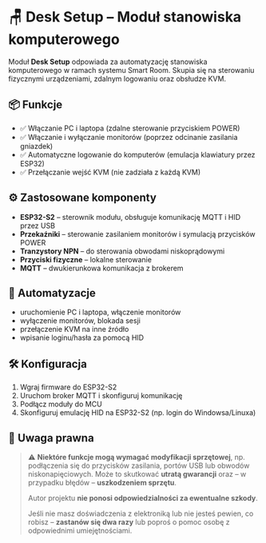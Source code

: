 # 🪑 Desk Setup – Moduł stanowiska komputerowego

Moduł **Desk Setup** odpowiada za automatyzację stanowiska komputerowego w ramach systemu Smart Room. Skupia się na sterowaniu fizycznymi urządzeniami, zdalnym logowaniu oraz obsłudze KVM.

## 📦 Funkcje

- ✅ Włączanie PC i laptopa (zdalne sterowanie przyciskiem POWER)
- ✅ Włączanie i wyłączanie monitorów (poprzez odcinanie zasilania gniazdek)
- ✅ Automatyczne logowanie do komputerów (emulacja klawiatury przez ESP32)
- ✅ Przełączanie wejść KVM (nie zadziała z każdą KVM)

## ⚙️ Zastosowane komponenty

- **ESP32-S2** – sterownik modułu, obsługuje komunikację MQTT i HID przez USB
- **Przekaźniki** – sterowanie zasilaniem monitorów i symulacją przycisków POWER
- **Tranzystory NPN** – do sterowania obwodami niskoprądowymi
- **Przyciski fizyczne** – lokalne sterowanie
- **MQTT** – dwukierunkowa komunikacja z brokerem

## 🧠 Automatyzacje

- uruchomienie PC i laptopa, włączenie monitorów
- wyłączenie monitorów, blokada sesji
- przełączenie KVM na inne źródło
- wpisanie loginu/hasła za pomocą HID

## 🛠️ Konfiguracja

1. Wgraj firmware do ESP32-S2
2. Uruchom broker MQTT i skonfiguruj komunikację
3. Podłącz moduły do MCU
4. Skonfiguruj emulację HID na ESP32-S2 (np. login do Windowsa/Linuxa)

## 🛑 Uwaga prawna

> ⚠️ **Niektóre funkcje mogą wymagać modyfikacji sprzętowej**, np. podłączenia się do przycisków zasilania, portów USB lub obwodów niskonapięciowych. Może to skutkować **utratą gwarancji** oraz – w przypadku błędów – **uszkodzeniem sprzętu**.  
>  
> Autor projektu **nie ponosi odpowiedzialności za ewentualne szkody**.  
>  
> Jeśli nie masz doświadczenia z elektroniką lub nie jesteś pewien, co robisz – **zastanów się dwa razy** lub poproś o pomoc osobę z odpowiednimi umiejętnościami.
